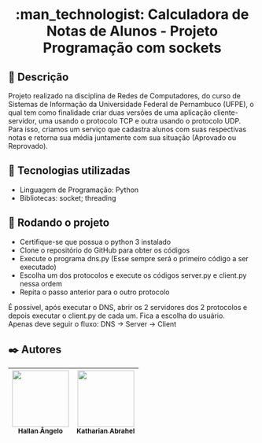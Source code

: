 <h1 align="center">:man_technologist: Calculadora de Notas de Alunos - Projeto Programação com sockets</h1>

## :memo: Descrição
Projeto realizado na disciplina de Redes de Computadores, do curso de Sistemas de Informação da Universidade Federal de Pernambuco (UFPE), o qual tem como finalidade criar duas versões de uma aplicação cliente-servidor, uma usando o protocolo TCP e outra usando o protocolo UDP. Para isso, criamos um serviço que cadastra alunos com suas respectivas notas e retorna sua média juntamente com sua situação (Aprovado ou Reprovado).

## :wrench: Tecnologias utilizadas
- Linguagem de Programação: Python
- Bibliotecas: socket; threading

## :rocket: Rodando o projeto
- Certifique-se que possua o python 3 instalado
- Clone o repositório do GitHub para obter os códigos
- Execute o programa dns.py (Esse sempre será o primeiro código a ser executado)
- Escolha um dos protocolos e execute os códigos server.py e client.py nessa ordem
- Repita o passo anterior para o outro protocolo

É possível, após executar o DNS, abrir os 2 servidores dos 2 protocolos e depois executar o client.py de cada um. Fica a escolha do usuário.  
Apenas deve seguir o fluxo: DNS -> Server -> Client




## ✒️ Autores

| [<img src="https://avatars.githubusercontent.com/u/109428550?v=4" width=115><br><sub>Hallan Ângelo</sub>](https://github.com/hallanangelo) | [<img src="https://avatars.githubusercontent.com/u/104030171?v=4" width=115><br><sub>Katharian Abrahel</sub>](https://github.com/katharianabrahel) |
| :-----------------------------------------------------------------------------------------------------------------------------------------: | :-------------------------------------------------------------------------------------------------------------------------------------: |
